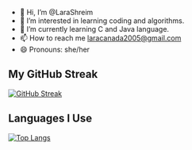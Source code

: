 - 👋 Hi, I’m @LaraShreim
- 👀 I’m interested in learning coding and algorithms.
- 🌱 I’m currently learning C and Java language.
- 📫 How to reach me laracanada2005@gmail.com
- 😄 Pronouns: she/her
## My GitHub Streak
[![GitHub Streak](https://streak-stats.demolab.com?user=LaraShreim&theme=dark&hide_border=true)](https://git.io/streak-stats)
## Languages I Use
[![Top Langs](https://github-readme-stats.vercel.app/api/top-langs/?username=LaraShreim&layout=compact&theme=dark&hide_border=true)](https://github.com/anuraghazra/github-readme-stats)



